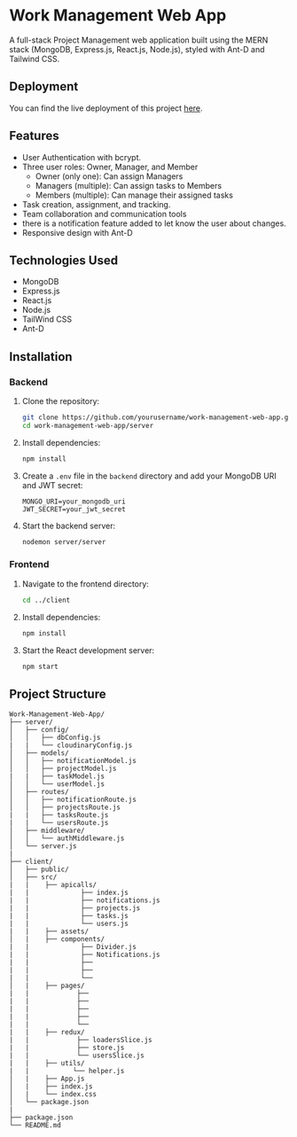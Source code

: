 # Work Management Web App

A full-stack Project Management web application built using the MERN stack (MongoDB, Express.js, React.js, Node.js), styled with Ant-D and Tailwind CSS.

## Deployment

You can find the live deployment of this project [here](https://work-management-web-app-3.onrender.com).

## Features

- User Authentication with bcrypt.
- Three user roles: Owner, Manager, and Member
  - Owner (only one): Can assign Managers
  - Managers (multiple): Can assign tasks to Members
  - Members (multiple): Can manage their assigned tasks
- Task creation, assignment, and tracking.
- Team collaboration and communication tools
- there is a notification feature added to let know the user about changes.
- Responsive design with Ant-D

## Technologies Used

- MongoDB
- Express.js
- React.js
- Node.js
- TailWind CSS
- Ant-D

## Installation

### Backend

1. Clone the repository:

   ```sh
   git clone https://github.com/yourusername/work-management-web-app.git
   cd work-management-web-app/server
   ```

2. Install dependencies:

   ```sh
   npm install
   ```

3. Create a `.env` file in the `backend` directory and add your MongoDB URI and JWT secret:

   ```env
   MONGO_URI=your_mongodb_uri
   JWT_SECRET=your_jwt_secret
   ```

4. Start the backend server:
   ```sh
   nodemon server/server
   ```

### Frontend

1. Navigate to the frontend directory:

   ```sh
   cd ../client
   ```

2. Install dependencies:

   ```sh
   npm install
   ```

3. Start the React development server:
   ```sh
   npm start
   ```

## Project Structure

```plaintext
Work-Management-Web-App/
├── server/
│   ├── config/
│   │   ├── dbConfig.js
|   |   └── cloudinaryConfig.js
│   ├── models/
│   │   ├── notificationModel.js
│   │   ├── projectModel.js
|   |   ├── taskModel.js
│   │   └── userModel.js
│   ├── routes/
│   │   ├── notificationRoute.js
│   │   ├── projectsRoute.js
|   |   ├── tasksRoute.js
|   |   └── usersRoute.js
│   ├── middleware/
│   │   └── authMiddleware.js
│   └── server.js
|
├── client/
│   ├── public/
│   ├── src/
|   |    ├── apicalls/
|   |             ├── index.js
|   |             ├── notifications.js
|   |             ├── projects.js
|   |             ├── tasks.js
|   |             └── users.js
|   |    ├── assets/
│   |    ├── components/
|   |             ├── Divider.js
|   |             ├── Notifications.js
|   |             ├──
|   |             ├──
|   |             └──
│   |    ├── pages/
|   |            ├──
|   |            ├──
|   |            ├──
|   |            ├──
|   |            └──
|   |    ├── redux/
|   |            ├── loadersSlice.js
|   |            ├── store.js
|   |            └── usersSlice.js
|   |    ├── utils/
|   |           └── helper.js
│   |    ├── App.js
│   |    ├── index.js
│   |    └── index.css
│   └── package.json
|
├── package.json
└── README.md
```
